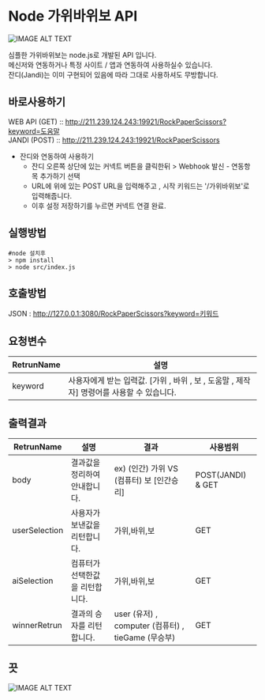 Node 가위바위보 API
==================

![IMAGE ALT TEXT](https://user-images.githubusercontent.com/36251104/56402925-43978580-629a-11e9-95f8-d1d030ae5d35.PNG)

심플한 가위바위보는 node.js로 개발된 API 입니다.<br>
메신저와 연동하거나 특정 사이트 / 앱과 연동하여 사용하실수 있습니다.<br>
잔디(Jandi)는 이미 구현되어 있음에 따라 그대로 사용하셔도 무방합니다.

바로사용하기
-----------
WEB API (GET) :: http://211.239.124.243:19921/RockPaperScissors?keyword=도움말 <br>
JANDI (POST) :: http://211.239.124.243:19921/RockPaperScissors

* 잔디와 연동하여 사용하기
  * 잔디 오른쪽 상단에 있는 커넥트 버튼을 클릭한뒤 > Webhook 발신 - 연동항목 추가하기 선택
  * URL에 위에 있는 POST URL을 입력해주고 , 시작 키워드는 '/가위바위보'로 입력해줍니다.
  * 이후 설정 저장하기를 누르면 커넥트 연결 완료.
 

실행방법
--------
<pre><code>#node 설치후
> npm install
> node src/index.js
</code></pre>

호출방법
--------
JSON : http://127.0.0.1:3080/RockPaperScissors?keyword=키워드 

요청변수
--------
| RetrunName | 설명 |
| ------ | ------ |
| keyword | 사용자에게 받는 입력값. [가위 , 바위 , 보 , 도움말 , 제작자] 명령어를 사용할 수 있습니다.|


출력결과
--------  
| RetrunName | 설명 | 결과 | 사용범위 |
| ------ | ------ | ------ | ------ |
| body | 결과값을 정리하여 안내합니다. | ex) (인간) 가위 VS (컴퓨터) 보 [인간승리] |POST(JANDI) & GET|
| userSelection | 사용자가 보낸값을 리턴합니다. | 가위,바위,보 | GET|
| aiSelection | 컴퓨터가 선택한값을 리턴합니다. | 가위,바위,보 | GET|
| winnerRetrun | 결과의 승자를 리턴합니다. | user (유저) , computer (컴퓨터) , tieGame (무승부) | GET|


끗
--------
![IMAGE ALT TEXT](https://user-images.githubusercontent.com/36251104/56404769-7abe6480-62a3-11e9-95f3-c46cae484bb4.PNG)
